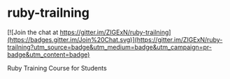 ruby-trailning
==============

[![Join the chat at https://gitter.im/ZIGExN/ruby-trailning](https://badges.gitter.im/Join%20Chat.svg)](https://gitter.im/ZIGExN/ruby-trailning?utm_source=badge&utm_medium=badge&utm_campaign=pr-badge&utm_content=badge)

Ruby Training Course for Students
